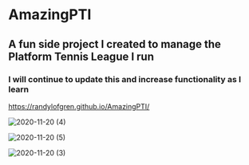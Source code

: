 # AmazingPTI

## A fun side project I created to manage the Platform Tennis League I run

### I will continue to update this and increase functionality as I learn

https://randylofgren.github.io/AmazingPTI/


![2020-11-20 (4)](https://user-images.githubusercontent.com/43276499/99854046-17b54380-2b52-11eb-97f9-3faa48e3ada5.png)


![2020-11-20 (5)](https://user-images.githubusercontent.com/43276499/99854352-a924b580-2b52-11eb-9dee-29802c88f5ea.png)


![2020-11-20 (3)](https://user-images.githubusercontent.com/43276499/99854081-27cd2300-2b52-11eb-94ee-e3cb98718916.png)

